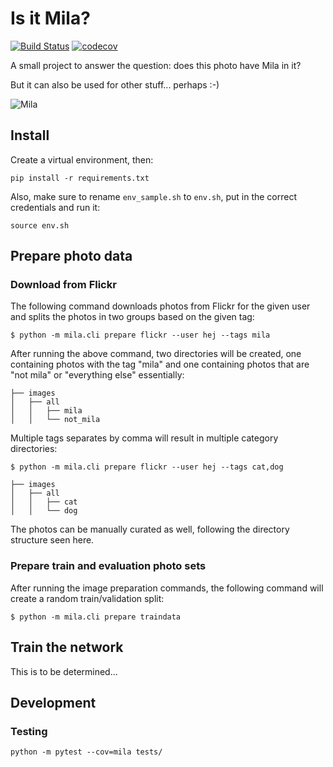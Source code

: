 
# Is it Mila?

[![Build Status](https://travis-ci.org/dlebech/is-mila.svg?branch=master)](https://travis-ci.org/dlebech/is-mila)
[![codecov](https://codecov.io/gh/dlebech/is-mila/branch/master/graph/badge.svg)](https://codecov.io/gh/dlebech/is-mila)

A small project to answer the question: does this photo have Mila in it?

But it can also be used for other stuff... perhaps :-)

![Mila](https://farm9.staticflickr.com/8275/28338981466_9bd1fbe82e_n.jpg)

## Install

Create a virtual environment, then:

```shell
pip install -r requirements.txt
```

Also, make sure to rename `env_sample.sh` to `env.sh`, put in the correct
credentials and run it:

```shell
source env.sh
```

## Prepare photo data

### Download from Flickr

The following command downloads photos from Flickr for the given user and
splits the photos in two groups based on the given tag:

```shell
$ python -m mila.cli prepare flickr --user hej --tags mila
```

After running the above command, two directories will be created, one
containing photos with the tag "mila" and one containing photos that are "not
mila" or "everything else" essentially:

```
├── images
│   ├── all
│   │   ├── mila
│   │   └── not_mila
```

Multiple tags separates by comma will result in multiple category directories:

```shell
$ python -m mila.cli prepare flickr --user hej --tags cat,dog
```

```
├── images
│   ├── all
│   │   ├── cat
│   │   └── dog
```

The photos can be manually curated as well, following the directory structure
seen here.

### Prepare train and evaluation photo sets

After running the image preparation commands, the following command will
create a random train/validation split:

```shell
$ python -m mila.cli prepare traindata
```

## Train the network

This is to be determined...

## Development

### Testing

```shell
python -m pytest --cov=mila tests/
```